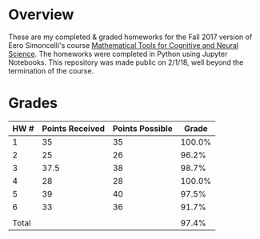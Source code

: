 # Overview

These are my completed & graded homeworks for the Fall 2017 version of
Eero Simoncelli's course
[Mathematical Tools for Cognitive and Neural Science](http://www.cns.nyu.edu/~eero/math-tools/).
The homeworks were completed in Python using Jupyter Notebooks.
This repository was made public on 2/1/18, well beyond the
termination of the course.

# Grades

| HW #      | Points Received   | Points Possible   | Grade     |
|-----------|-------------------|-------------------|-----------|
| 1         | 35                | 35                | 100.0%    |
| 2         | 25                | 26                | 96.2%     |
| 3         | 37.5              | 38                | 98.7%     |
| 4         | 28                | 28                | 100.0%    |
| 5         | 39                | 40                | 97.5%     |
| 6         | 33                | 36                | 91.7%     |
|           |                   |                   |           |
| Total     |                   |                   | 97.4%     |
